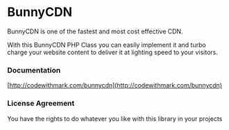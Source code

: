 # BunnyCDN
BunnyCDN is one of the fastest and most cost effective CDN. 

With this BunnyCDN PHP Class you can easily implement it and turbo charge your website content to deliver it at lighting speed to your visitors.

### Documentation
[http://codewithmark.com/bunnycdn](http://codewithmark.com/bunnycdn)

### License Agreement
You have the rights to do whatever you like with this library in your projects
